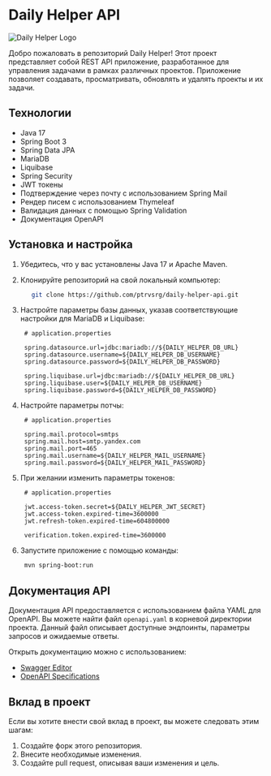 # Daily Helper API

![Daily Helper Logo](https://github.com/ptrvsrg/ptrvsrg/assets/90527574/e099ed8c-623f-48e1-b3f5-2a4e7d24c7c4)

Добро пожаловать в репозиторий Daily Helper! Этот проект представляет собой REST API приложение,
разработанное для управления задачами в рамках различных проектов. Приложение позволяет создавать,
просматривать, обновлять и удалять проекты и их задачи.

## Технологии

- Java 17
- Spring Boot 3
- Spring Data JPA
- MariaDB
- Liquibase
- Spring Security
- JWT токены
- Подтверждение через почту с использованием Spring Mail
- Рендер писем с использованием Thymeleaf
- Валидация данных с помощью Spring Validation
- Документация OpenAPI

## Установка и настройка

1. Убедитесь, что у вас установлены Java 17 и Apache Maven.
2. Клонируйте репозиторий на свой локальный компьютер:

   ```bash
      git clone https://github.com/ptrvsrg/daily-helper-api.git
   ```

3. Настройте параметры базы данных, указав соответствующие настройки для MariaDB и Liquibase:

   ```properties
    # application.properties

    spring.datasource.url=jdbc:mariadb://${DAILY_HELPER_DB_URL}
    spring.datasource.username=${DAILY_HELPER_DB_USERNAME}
    spring.datasource.password=${DAILY_HELPER_DB_PASSWORD}

    spring.liquibase.url=jdbc:mariadb://${DAILY_HELPER_DB_URL}
    spring.liquibase.user=${DAILY_HELPER_DB_USERNAME}
    spring.liquibase.password=${DAILY_HELPER_DB_PASSWORD}
   ```

4. Настройте параметры потчы:

   ```properties
    # application.properties

    spring.mail.protocol=smtps
    spring.mail.host=smtp.yandex.com
    spring.mail.port=465
    spring.mail.username=${DAILY_HELPER_MAIL_USERNAME}
    spring.mail.password=${DAILY_HELPER_MAIL_PASSWORD}
   ```

5. При желании изменить параметры токенов:

   ```properties
    # application.properties

    jwt.access-token.secret=${DAILY_HELPER_JWT_SECRET}
    jwt.access-token.expired-time=3600000
    jwt.refresh-token.expired-time=604800000
   
    verification.token.expired-time=3600000
   ```

6. Запустите приложение с помощью команды:

   ```bash
    mvn spring-boot:run
   ```

## Документация API

Документация API предоставляется с использованием файла YAML для OpenAPI. Вы можете найти
файл `openapi.yaml` в корневой директории проекта. Данный файл описывает доступные эндпоинты,
параметры запросов и ожидаемые ответы.

Открыть документацию можно с использованием:

+ [Swagger Editor](https://editor.swagger.io/)
+ [OpenAPI Specifications](https://plugins.jetbrains.com/plugin/14394-openapi-specifications)

## Вклад в проект

Если вы хотите внести свой вклад в проект, вы можете следовать этим шагам:

1. Создайте форк этого репозитория.
2. Внесите необходимые изменения.
3. Создайте pull request, описывая ваши изменения и цель.
